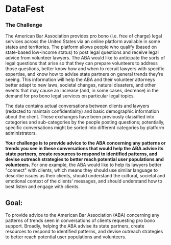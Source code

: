 # DataFest
### The Challenge
The American Bar Association provides pro bono (i.e. free of charge) legal services across the
United States via an online platform available in some states and territories. The platform
allows people who qualify (based on state-based low-income status) to post legal questions
and receive legal advice from volunteer lawyers. The ABA would like to anticipate the sorts of
legal questions that arise so that they can prepare volunteers to address those questions,
better know how and when to recruit lawyers with specific expertise, and know how to advise
state partners on general trends they’re seeing. This information will help the ABA and their
volunteer attorneys better adapt to new laws, societal changes, natural disasters, and other
events that may cause an increase (and, in some cases, decrease) in the demand for pro bono
legal services on particular legal topics.

The data contains actual conversations between clients and lawyers (redacted to maintain
confidentiality) and basic demographic information about the client. These exchanges have
been previously classified into categories and sub-categories by the people posting questions;
potentially, specific conversations might be sorted into different categories by platform
administrators.

**Your challenge is to provide advice to the ABA concerning any patterns or trends you see in
these conversations that would help the ABA advise its state partners, create resources to
respond to identified patterns, and devise outreach strategies to better reach potential user
populations and volunteers.** For one example, the ABA would like to help its lawyers better
"connect" with clients, which means they should use similar language to describe issues as
their clients, should understand the cultural, societal and emotional context of the clients'
messages, and should understand how to best listen and engage with clients.

## Goal: 
To provide advice to the American Bar Association (ABA) concerning any patterns of
trends seen in conversations of clients requesting pro bono support. Broadly, helping the ABA
advise its state partners, create resources to respond to identified patterns, and devise outreach
strategies to better reach potential user populations and volunteers.

